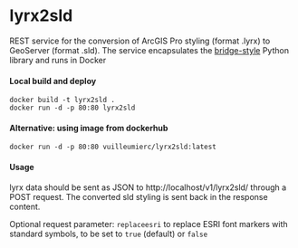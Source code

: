 # lyrx2sld
REST service for the conversion of ArcGIS Pro styling (format .lyrx) to GeoServer (format .sld). The service encapsulates the [bridge-style](https://github.com/camptocamp/bridge-style) Python library and runs in Docker

#### Local build and deploy
```
docker build -t lyrx2sld .
docker run -d -p 80:80 lyrx2sld
```

#### Alternative: using image from dockerhub
```
docker run -d -p 80:80 vuilleumierc/lyrx2sld:latest
```

#### Usage
lyrx data should be sent as JSON to http://localhost/v1/lyrx2sld/ through a POST request. The converted sld styling is sent back in the response content.

Optional request parameter: `replaceesri` to replace ESRI font markers with standard symbols, to be set to `true` (default) or `false`
